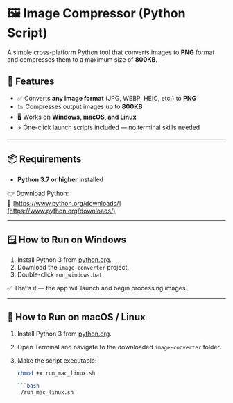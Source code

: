 # 🖼️ Image Compressor (Python Script)

A simple cross-platform Python tool that converts images to **PNG** format and compresses them to a maximum size of **800KB**.

## 🚀 Features

- ✅ Converts **any image format** (JPG, WEBP, HEIC, etc.) to **PNG**
- 📉 Compresses output images up to **800KB**
- 🖥️ Works on **Windows, macOS, and Linux**
- ⚡ One-click launch scripts included — no terminal skills needed

---

## 📦 Requirements

- **Python 3.7 or higher** installed

👉 Download Python:  
🔗 [https://www.python.org/downloads/](https://www.python.org/downloads/)

---

## 🪟 How to Run on **Windows**

1. Install Python 3 from [python.org](https://www.python.org/downloads/).
2. Download the `image-converter` project.
3. Double-click `run_windows.bat`.

✅ That’s it — the app will launch and begin processing images.

---

## 🍎 How to Run on **macOS / Linux**

1. Install Python 3 from [python.org](https://www.python.org/downloads/).
2. Open Terminal and navigate to the downloaded `image-converter` folder.
3. Make the script executable:

   ```bash
   chmod +x run_mac_linux.sh

   ```bash
   ./run_mac_linux.sh
